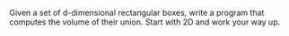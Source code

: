 Given a set of d-dimensional rectangular boxes, write a program that computes the volume of their union. Start with 2D and work your way up.
